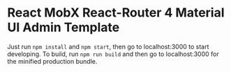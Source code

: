 # React MobX React-Router 4 Material UI Admin Template

Just run `npm install` and `npm start`, then go to localhost:3000 to start developing.
To build, run `npm run build` and then go to localhost:3000 for the minified production bundle.



